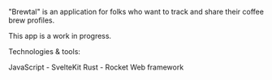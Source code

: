 "Brewtal" is an application for folks who want to track and share their coffee brew profiles.

This app is a work in progress.

Technologies & tools:

JavaScript - SvelteKit
Rust - Rocket Web framework
